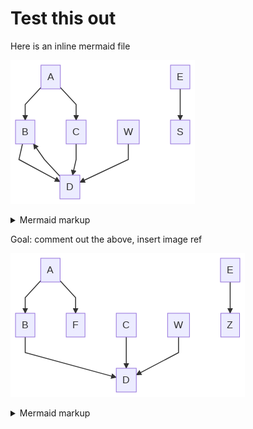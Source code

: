 # Test this out

Here is an inline mermaid file

<!-- generated by mermaid compile action - START -->
![~mermaid diagram 1~](../output/test_flow_inline-md-1.png)
<details>
  <summary>Mermaid markup</summary>
```mermaid
graph TD;
    A-->B;
    A-->C;
    B-->D;
    C-->D;
    W-->D;
    E-->S;
    D-->B;
```
</details>
<!-- generated by mermaid compile action - END -->

Goal: comment out the above, insert image ref

<!-- generated by mermaid compile action - START -->
![~mermaid diagram 2~](../output/test_flow_inline-md-2.png)
<details>
  <summary>Mermaid markup</summary>
```mermaid
graph TD;
    A-->B;
    A-->C;
    B-->D;
    C-->D;
    W-->D;
    E-->Z;
```
</details>
<!-- generated by mermaid compile action - END -->
